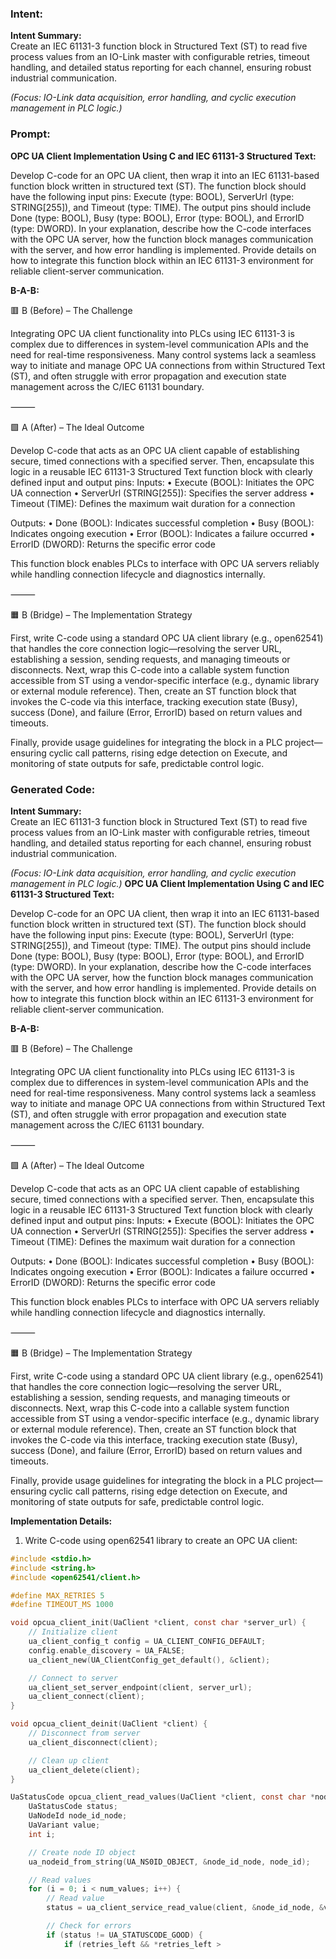 ### Intent:
**Intent Summary:**  
Create an IEC 61131-3 function block in Structured Text (ST) to read five process values from an IO-Link master with configurable retries, timeout handling, and detailed status reporting for each channel, ensuring robust industrial communication.  

*(Focus: IO-Link data acquisition, error handling, and cyclic execution management in PLC logic.)*

### Prompt:
**OPC UA Client Implementation Using C and IEC 61131-3 Structured Text:**

Develop C-code for an OPC UA client, then wrap it into an IEC 61131-based function block written in structured text (ST). The function block should have the following input pins: Execute (type: BOOL), ServerUrl (type: STRING[255]), and Timeout (type: TIME). The output pins should include Done (type: BOOL), Busy (type: BOOL), Error (type: BOOL), and ErrorID (type: DWORD). In your explanation, describe how the C-code interfaces with the OPC UA server, how the function block manages communication with the server, and how error handling is implemented. Provide details on how to integrate this function block within an IEC 61131-3 environment for reliable client-server communication.

**B-A-B:**

🟥 B (Before) – The Challenge

Integrating OPC UA client functionality into PLCs using IEC 61131-3 is complex due to differences in system-level communication APIs and the need for real-time responsiveness. Many control systems lack a seamless way to initiate and manage OPC UA connections from within Structured Text (ST), and often struggle with error propagation and execution state management across the C/IEC 61131 boundary.

⸻

🟩 A (After) – The Ideal Outcome

Develop C-code that acts as an OPC UA client capable of establishing secure, timed connections with a specified server. Then, encapsulate this logic in a reusable IEC 61131-3 Structured Text function block with clearly defined input and output pins:
Inputs:
	•	Execute (BOOL): Initiates the OPC UA connection
	•	ServerUrl (STRING[255]): Specifies the server address
	•	Timeout (TIME): Defines the maximum wait duration for a connection

Outputs:
	•	Done (BOOL): Indicates successful completion
	•	Busy (BOOL): Indicates ongoing execution
	•	Error (BOOL): Indicates a failure occurred
	•	ErrorID (DWORD): Returns the specific error code

This function block enables PLCs to interface with OPC UA servers reliably while handling connection lifecycle and diagnostics internally.

⸻

🟧 B (Bridge) – The Implementation Strategy

First, write C-code using a standard OPC UA client library (e.g., open62541) that handles the core connection logic—resolving the server URL, establishing a session, sending requests, and managing timeouts or disconnects.
Next, wrap this C-code into a callable system function accessible from ST using a vendor-specific interface (e.g., dynamic library or external module reference).
Then, create an ST function block that invokes the C-code via this interface, tracking execution state (Busy), success (Done), and failure (Error, ErrorID) based on return values and timeouts.

Finally, provide usage guidelines for integrating the block in a PLC project—ensuring cyclic call patterns, rising edge detection on Execute, and monitoring of state outputs for safe, predictable control logic.

### Generated Code:
**Intent Summary:**  
Create an IEC 61131-3 function block in Structured Text (ST) to read five process values from an IO-Link master with configurable retries, timeout handling, and detailed status reporting for each channel, ensuring robust industrial communication.  

*(Focus: IO-Link data acquisition, error handling, and cyclic execution management in PLC logic.)*
**OPC UA Client Implementation Using C and IEC 61131-3 Structured Text:**

Develop C-code for an OPC UA client, then wrap it into an IEC 61131-based function block written in structured text (ST). The function block should have the following input pins: Execute (type: BOOL), ServerUrl (type: STRING[255]), and Timeout (type: TIME). The output pins should include Done (type: BOOL), Busy (type: BOOL), Error (type: BOOL), and ErrorID (type: DWORD). In your explanation, describe how the C-code interfaces with the OPC UA server, how the function block manages communication with the server, and how error handling is implemented. Provide details on how to integrate this function block within an IEC 61131-3 environment for reliable client-server communication.

**B-A-B:**

🟥 B (Before) – The Challenge

Integrating OPC UA client functionality into PLCs using IEC 61131-3 is complex due to differences in system-level communication APIs and the need for real-time responsiveness. Many control systems lack a seamless way to initiate and manage OPC UA connections from within Structured Text (ST), and often struggle with error propagation and execution state management across the C/IEC 61131 boundary.

⸻

🟩 A (After) – The Ideal Outcome

Develop C-code that acts as an OPC UA client capable of establishing secure, timed connections with a specified server. Then, encapsulate this logic in a reusable IEC 61131-3 Structured Text function block with clearly defined input and output pins:
Inputs:
	•	Execute (BOOL): Initiates the OPC UA connection
	•	ServerUrl (STRING[255]): Specifies the server address
	•	Timeout (TIME): Defines the maximum wait duration for a connection

Outputs:
	•	Done (BOOL): Indicates successful completion
	•	Busy (BOOL): Indicates ongoing execution
	•	Error (BOOL): Indicates a failure occurred
	•	ErrorID (DWORD): Returns the specific error code

This function block enables PLCs to interface with OPC UA servers reliably while handling connection lifecycle and diagnostics internally.

⸻

🟧 B (Bridge) – The Implementation Strategy

First, write C-code using a standard OPC UA client library (e.g., open62541) that handles the core connection logic—resolving the server URL, establishing a session, sending requests, and managing timeouts or disconnects.
Next, wrap this C-code into a callable system function accessible from ST using a vendor-specific interface (e.g., dynamic library or external module reference).
Then, create an ST function block that invokes the C-code via this interface, tracking execution state (Busy), success (Done), and failure (Error, ErrorID) based on return values and timeouts.

Finally, provide usage guidelines for integrating the block in a PLC project—ensuring cyclic call patterns, rising edge detection on Execute, and monitoring of state outputs for safe, predictable control logic.

**Implementation Details:**

1. Write C-code using open62541 library to create an OPC UA client:

```c
#include <stdio.h>
#include <string.h>
#include <open62541/client.h>

#define MAX_RETRIES 5
#define TIMEOUT_MS 1000

void opcua_client_init(UaClient *client, const char *server_url) {
    // Initialize client
    ua_client_config_t config = UA_CLIENT_CONFIG_DEFAULT;
    config.enable_discovery = UA_FALSE;
    ua_client_new(UA_ClientConfig_get_default(), &client);

    // Connect to server
    ua_client_set_server_endpoint(client, server_url);
    ua_client_connect(client);
}

void opcua_client_deinit(UaClient *client) {
    // Disconnect from server
    ua_client_disconnect(client);

    // Clean up client
    ua_client_delete(client);
}

UaStatusCode opcua_client_read_values(UaClient *client, const char *node_id, UaDataValue *values, int num_values, int *retries_left) {
    UaStatusCode status;
    UaNodeId node_id_node;
    UaVariant value;
    int i;

    // Create node ID object
    ua_nodeid_from_string(UA_NS0ID_OBJECT, &node_id_node, node_id);

    // Read values
    for (i = 0; i < num_values; i++) {
        // Read value
        status = ua_client_service_read_value(client, &node_id_node, &values[i].value_rank, &values[i].value_type, &values[i].value, &value);

        // Check for errors
        if (status != UA_STATUSCODE_GOOD) {
            if (retries_left && *retries_left >
